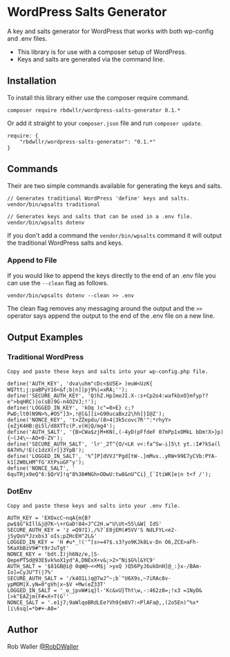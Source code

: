 # WordPress Salts Generator

A key and salts generator for WordPress that works with both wp-config and .env files.

- This library is for use with a composer setup of WordPress.
- Keys and salts are generated via the command line.

## Installation

To install this library either use the composer require command.

```
composer require rbdwllr/wordpress-salts-generator 0.1.*
```

Or add it straight to your `composer.json` file and run `composer update`.

```
require: {
    "rbdwllr/wordpress-salts-generator": "0.1.*"
}
```

## Commands

Their are two simple commands available for generating the keys and salts.

```
// Generates traditional WordPress 'define' keys and salts.
vendor/bin/wpsalts traditional

// Generates keys and salts that can be used in a .env file.
vendor/bin/wpsalts dotenv
```

If you don't add a command the `vendor/bin/wpsalts` command it will output the traditional WordPress salts and keys.

### Append to File

If you would like to append the keys directly to the end of an .env file you can use the `--clean` flag as follows.

```
vendor/bin/wpsalts dotenv --clean >> .env
```

The clean flag removes any messaging around the output and the `>>` operator says append the output to the end of the .env file on a new line.

## Output Examples

### Traditional WordPress

```
Copy and paste these keys and salts into your wp-config.php file.

define('AUTH_KEY', 'dva\uhm"cDc<$U5E> )euW<UzK{ WQ7tt;j:paBPyY16<&f;b|n]|pj9%|=xRA;'');
define('SECURE_AUTH_KEY', 'Q)hZ.Hp]meJI.X-:s+Cp2o4:wafkbxO}mfyp??e">bqHRC)|o(sB)9G-n4O2VJ;!');
define('LOGGED_IN_KEY', 'kOq )c"=0>E} c;?PwD;lt0(N9N>%,#OS"]3>,!@[&]]i>G90ucaBxz2\hh]}I@Z');
define('NONCE_KEY', 't>ZZepdu/(8>4|3k5covc7R'":*rhyY>{eZjK4HB:@i5l/d8XTTc(P.v(H|Q/mg4');
define('AUTH_SALT', '{B>CWa$zjM+KN(,(-4yD(pFfdeF 07mPp1xOMkL bDm!X>}p){~(J4\~-AO+0-ZV');
define('SECURE_AUTH_SALT', 'lr'_2T^{O/<LK v<:fa^Sw-i]5\t yt.:I#?kSa(l 8A7H%/!E(c1dzX(r[}3YpB');
define('LOGGED_IN_SALT', '%^]P]dVVJ"Pgd[tW-.}mMvx..yRW+99E7yCVb:PYA-k1[2W0LHM^fG'XtPsuGF"y');
define('NONCE_SALT', ' 6quTRjx9eQ"6:$QrV]!q"8%38#NGh>ODwU:tw8&nU^Ci}_[`ItiWK]e|n t<f /');
```

### DotEnv

```
Copy and paste these keys and salts into your .env file.

AUTH_KEY = 'EXOxcC~nqA{m{B?pw$$G^kIll&j@7K~\+rGaD!84>J^C2H.w"U\Ut<55\&W[ IdS'
SECURE_AUTH_KEY = 'z =Q9?I),/%7`E0jEM(#5VV'S NdLFYL<e2-jSyQoV*Jzxbs3`oIs;pZHcEH"2L&'
LOGGED_IN_KEY = 'H #u*_!('^[s>=4?$.s3?yo9KJk8Lv-Dn O6,ZCE>aFh-5KaXbBzV9#^t9rJuTgt'
NONCE_KEY = 'bdt.I)jh6Nz/e,|S-QepePTSd@93E$vk%oX1yd"A,DNExX+v&;>2>^Ni$G%l&YC9'
AUTH_SALT = '$81GB@i@ 0qW@~<<M$j`>yxQ )Q56PyJ6ukOnH]@_:}x-/BAm-Io]=CyJU^T(|7%'
SECURE_AUTH_SALT = '/k4O1L)q@7wJ^~;b`"U6X9s,~7iRAc8v-ypMOM|X.yN=0"gVh|x~$V +Mw(eZ33T'
LOGGED_IN_SALT = '_o_jpvW#iq}l-'Kc&vU}Tht\w,-:462z8=;!x3 =1NyD&[>k^EAZjm(F#=X+T(G''
NONCE_SALT = '.e1j7;9aWlqoBRdLEe?Vh9{m8V7:<PlAFa@,,(2o5En)^%x*[i\6sq[=*b#+-A0='
```

## Author

Rob Waller [@RobDWaller](https://twitter.com/RobDWaller)

